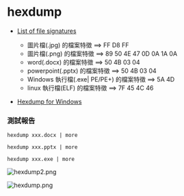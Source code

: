 
# hexdump
- [List of file signatures](https://en.wikipedia.org/wiki/List_of_file_signatures)  
  - 圖片檔(.jpg) 的檔案特徵 ==> FF D8 FF
  - 圖片檔(.png) 的檔案特徵 ==> 89 50 4E 47 0D 0A 1A 0A
  - word(.docx) 的檔案特徵 ==> 50 4B 03 04
  - powerpoint(.pptx) 的檔案特徵 ==> 50 4B 03 04
  - Windows 執行檔(.exe| PE/PE+) 的檔案特徵 ==> 5A 4D	
  - linux 執行檔(ELF) 的檔案特徵 ==> 7F 45 4C 46

- [Hexdump for Windows](https://www.di-mgt.com.au/hexdump-for-windows.html)

### 測試報告
```
hexdump xxx.docx | more

hexdump xxx.pptx | more

hexdump xxx.exe | more
```

![hexdump2.png](hexdump2.png)


![hexdump.png](hexdump.png)
